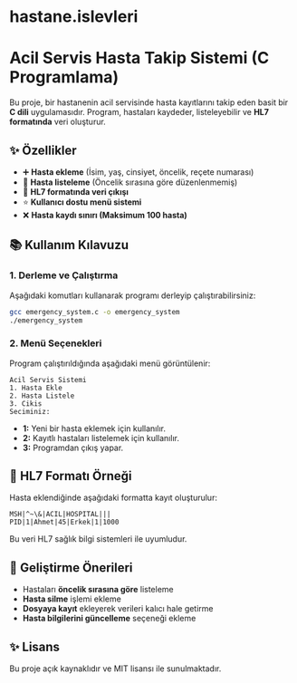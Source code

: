 # hastane.islevleri
# Acil Servis Hasta Takip Sistemi (C Programlama)

Bu proje, bir hastanenin acil servisinde hasta kayıtlarını takip eden basit bir **C dili** uygulamasıdır. Program, hastaları kaydeder, listeleyebilir ve **HL7 formatında** veri oluşturur.

## ✨ **Özellikler**
- ➕ **Hasta ekleme** (İsim, yaş, cinsiyet, öncelik, reçete numarası)
- 📝 **Hasta listeleme** (Öncelik sırasına göre düzenlenmemiş)
- 🔢 **HL7 formatında veri çıkışı**
- ⭐ **Kullanıcı dostu menü sistemi**
- ❌ **Hasta kaydı sınırı (Maksimum 100 hasta)**

## 📚 **Kullanım Kılavuzu**
### **1. Derleme ve Çalıştırma**
Aşağıdaki komutları kullanarak programı derleyip çalıştırabilirsiniz:
```sh
gcc emergency_system.c -o emergency_system
./emergency_system
```
### **2. Menü Seçenekleri**
Program çalıştırıldığında aşağıdaki menü görüntülenir:
```
Acil Servis Sistemi
1. Hasta Ekle
2. Hasta Listele
3. Cikis
Seciminiz:
```
- **1:** Yeni bir hasta eklemek için kullanılır.
- **2:** Kayıtlı hastaları listelemek için kullanılır.
- **3:** Programdan çıkış yapar.

## 📝 **HL7 Formatı Örneği**
Hasta eklendiğinde aşağıdaki formatta kayıt oluşturulur:
```
MSH|^~\&|ACIL|HOSPITAL|||
PID|1|Ahmet|45|Erkek|1|1000
```
Bu veri HL7 sağlık bilgi sistemleri ile uyumludur.

## 🚀 **Geliştirme Önerileri**
- Hastaları **öncelik sırasına göre** listeleme
- **Hasta silme** işlemi ekleme
- **Dosyaya kayıt** ekleyerek verileri kalıcı hale getirme
- **Hasta bilgilerini güncelleme** seçeneği ekleme

## ✨ **Lisans**
Bu proje açık kaynaklıdır ve MIT lisansı ile sunulmaktadır.



